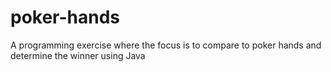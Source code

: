 # poker-hands
A programming exercise where the focus is to compare to poker hands and determine the winner using Java
